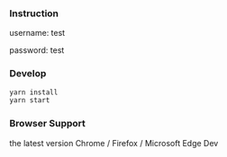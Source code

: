 ### Instruction
username:  test

password:  test

### Develop
```bash
yarn install
yarn start
```

### Browser Support
the latest version Chrome / Firefox / Microsoft Edge Dev
